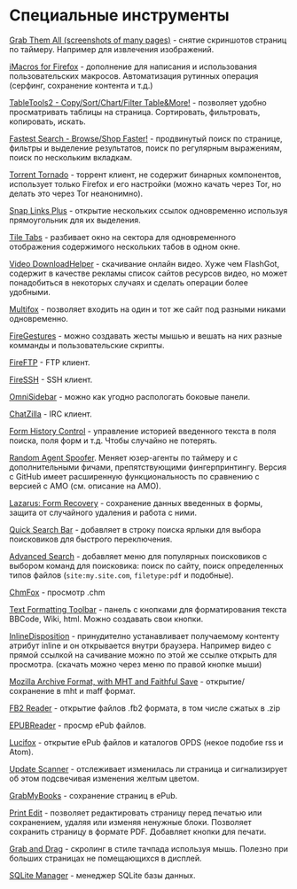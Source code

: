# Специальные инструменты

[Grab Them All (screenshots of many pages)](https://addons.mozilla.org/ru/firefox/addon/grab-them-all/) - снятие скриншотов страниц по таймеру. Например для извлечения изображений.

[iMacros for Firefox](https://addons.mozilla.org/ru/firefox/addon/imacros-for-firefox/) - дополнение для написания и использования пользовательских макросов. Автоматизация рутинных операция (серфинг, сохранение контента и т.д.)

[TableTools2 - Copy/Sort/Chart/Filter Table&More!](https://addons.mozilla.org/ru/firefox/addon/tabletools2) - позволяет удобно просматривать таблицы на страница. Сортировать, фильтровать, копировать, искать.

[Fastest Search - Browse/Shop Faster!](https://addons.mozilla.org/ru/firefox/addon/fastest-search) - продвинутый поиск по странице, фильтры и выделение результатов, поиск по регулярным выражениям, поиск по нескольким вкладкам.

[Torrent Tornado](https://addons.mozilla.org/en-US/firefox/addon/torrent-tornado) - торрент клиент, не содержит бинарных компонентов, использует только Firefox и его настройки (можно качать через Tor, но делать это через Tor неанонимно).

[Snap Links Plus](https://addons.mozilla.org/en-US/firefox/addon/SnapLinksPlus/) - открытие нескольких ссылок одновременно используя прямоугольник для их выделения.

[Tile Tabs](https://addons.mozilla.org/en-us/firefox/addon/tile-tabs/) - разбивает окно на сектора для одновременного отображения содержимого нескольких табов в одном окне.

[Video DownloadHelper](https://addons.mozilla.org/en-US/firefox/addon/video-downloadhelper) - скачивание онлайн видео. Хуже чем FlashGot, содержит в качестве рекламы список сайтов ресурсов видео, но может понадобиться в некоторых случаях и сделать операции более удобными.

[Multifox](https://addons.mozilla.org/En-us/firefox/addon/multifox/?src=hp-dl-featured) - позволяет входить на один и тот же сайт под разными никами одновременно.

[FireGestures](https://addons.mozilla.org/en-US/firefox/addon/firegestures) - можно создавать жесты мышью и вешать на них разные комманды и пользовательские скрипты.

[FireFTP](https://addons.mozilla.org/ru/firefox/addon/fireftp) - FTP клиент.

[FireSSH](https://addons.mozilla.org/ru/firefox/addon/firessh) - SSH клиент.

[OmniSidebar](https://addons.mozilla.org/ru/firefox/addon/omnisidebar) - можно как угодно распологать боковые панели.

[ChatZilla](https://addons.mozilla.org/en-US/firefox/addon/chatzilla/) - IRC клиент.

[Form History Control](https://addons.mozilla.org/en-US/firefox/addon/form-history-control/) - управление историей введенного текста в поля поиска, поля форм и т.д. Чтобы случайно не потерять.

[Random Agent Spoofer](https://addons.mozilla.org/en-US/firefox/addon/random-agent-spoofer/). Меняет юзер-агенты по таймеру и с дополнительными фичами, препятствующими фингерпринтингу. Версия с GitHub имеет расширенную функциональность по сравнению с версией с AMO (см. описание на AMO).

[Lazarus: Form Recovery](https://addons.mozilla.org/ru/firefox/addon/lazarus-form-recovery/) - сохранение данных введенных в формы, защита от случайного удаления и работа с ними.

[Quick Search Bar](https://addons.mozilla.org/en-us/firefox/addon/quicksearch/) - добавляет в строку поиска ярлыки для выбора поисковиков для быстрого переключения.

[Advanced Search](https://addons.mozilla.org/en-US/firefox/addon/search-this-site) - добавляет меню для популярных поисковиков с выбором команд для поисковика: поиск по сайту, поиск определенных типов файлов (`site:my.site.com`, `filetype:pdf` и подобные).

[ChmFox](https://addons.mozilla.org/ru/firefox/addon/chmfox/) - просмотр .chm

[Text Formatting Toolbar](https://addons.mozilla.org/ru/firefox/addon/text-formatting-toolbar/) - панель с кнопками для форматирования текста BBCode, Wiki, html. Можно создавать свои кнопки.

[InlineDisposition](https://addons.mozilla.org/ru/firefox/addon/inlinedisposition/) - принудително устанавливает получаемому контенту атрибут inline и он открывается внутри браузера. Например видео с прямой ссылкой на сачивание можно по этой же ссылке открыть для просмотра. (скачать можно через меню по правой кнопке мыши)

[Mozilla Archive Format, with MHT and Faithful Save](https://addons.mozilla.org/ru/firefox/addon/mozilla-archive-format/) - открытие/сохранение в mht и maff формат.

[FB2 Reader](https://addons.mozilla.org/ru/firefox/addon/fb2-reader/) - открытие файлов .fb2 формата, в том числе сжатых в .zip

[EPUBReader](https://addons.mozilla.org/ru/firefox/addon/epubreader/?src=search) - просмр ePub файлов.

[Lucifox](https://addons.mozilla.org/ru/firefox/addon/lucifox/) - открытие ePub файлов и каталогов OPDS (некое подобие rss и Atom).

[Update Scanner](https://addons.mozilla.org/ru/firefox/addon/update-scanner/) - отслеживает изменилась ли страница и сигнализирует об этом подсвечивая изменения желтым цветом.

[GrabMyBooks](https://addons.mozilla.org/ru/firefox/addon/grabmybooks/) - сохранение страниц в ePub.

[Print Edit](https://addons.mozilla.org/ru/firefox/addon/print-edit/) - позволяет редактировать страницу перед печатью или сохранением, удаляя или изменяя ненужные блоки. Позволяет сохранить страницу в формате PDF. Добавляет кнопки для печати.

[Grab and Drag](https://addons.mozilla.org/ru/firefox/addon/grab-and-drag/) - скролинг в стиле тачпада используя мышь. Полезно при больших страницах не помещающихся в дисплей.

[SQLite Manager](https://addons.mozilla.org/ru/firefox/addon/sqlite-manager/) - менеджер SQLite базы данных.

